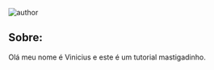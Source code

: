 ![author](https://img.shields.io/badge/author-Vinicius%20Starlino-red.svg)
## Sobre:
Olá meu nome é Vinicius e este é um tutorial mastigadinho.

